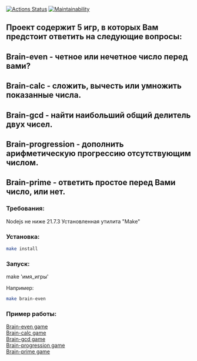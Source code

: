 [![Actions Status](https://github.com/d0b3r27/frontend-project-44/actions/workflows/hexlet-check.yml/badge.svg)](https://github.com/d0b3r27/frontend-project-44/actions)
[![Maintainability](https://api.codeclimate.com/v1/badges/c4d0e4e3eb323ab8c77a/maintainability)](https://codeclimate.com/github/d0b3r27/Brain-games/maintainability)

## Проект содержит 5 игр, в которых Вам предстоит ответить на следующие вопросы:
## Brain-even - четное или нечетное число перед вами?
## Brain-calc - сложить, вычесть или умножить показанные числа.
## Brain-gcd - найти наибольший общий делитель двух чисел.
## Brain-progression - дополнить арифметическую прогрессию отсутствующим числом.
## Brain-prime - ответить простое перед Вами число, или нет.

### Требования:
Nodejs не ниже 21.7.3
Установленная утилита "Make"

### Установка:
```bash
make install
```

### Запуск:
make 'имя_игры'

Например:
```bash
make brain-even
```

### Пример работы:

[Brain-even game](https://asciinema.org/a/M2cHeDYt8480ACgyWsftbPePt)  
[Brain-calc game](https://asciinema.org/a/Fs2RMoEXP2P8jxIUzlnvqlWHf)  
[Brain-gcd game](https://asciinema.org/a/hwQAGaknooiHMDOERBLVLzxGg)  
[Brain-progression game](https://asciinema.org/a/cxmIkR1W6pGhYSgZ23IjKmO4Z)  
[Brain-prime game](https://asciinema.org/a/lM8bcwepOsc8TbWgqwFXoRrn9)  

